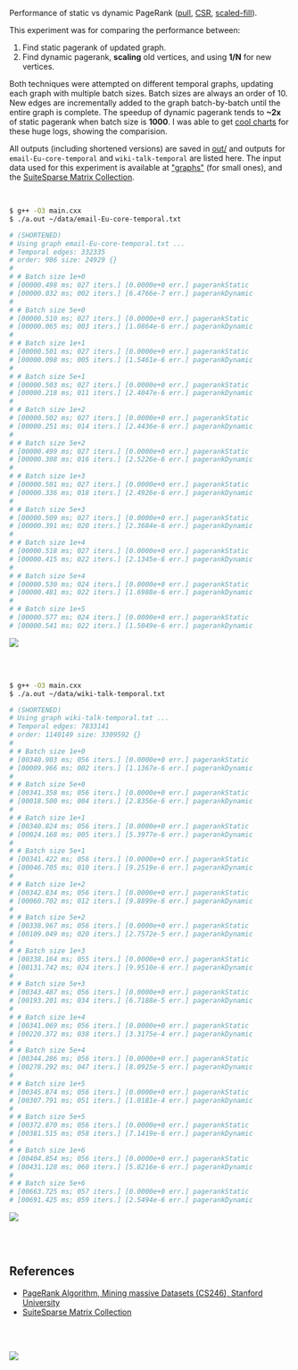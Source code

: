 Performance of static vs dynamic PageRank ([pull], [CSR], [scaled-fill]).

This experiment was for comparing the performance between:
1. Find static pagerank of updated graph.
2. Find dynamic pagerank, **scaling** old vertices, and using **1/N** for new vertices.

Both techniques were attempted on different temporal graphs, updating each
graph with multiple batch sizes. Batch sizes are always an order of 10. New
edges are incrementally added to the graph batch-by-batch until the entire
graph is complete. The speedup of dynamic pagerank tends to **~2x** of static
pagerank when batch size is **1000**. I was able to get [cool charts] for these
huge logs, showing the comparision.

All outputs (including shortened versions) are saved in [out/](out/) and
outputs for `email-Eu-core-temporal` and `wiki-talk-temporal` are listed here.
The input data used for this experiment is available at ["graphs"] (for small
ones), and the [SuiteSparse Matrix Collection].

<br>

```bash
$ g++ -O3 main.cxx
$ ./a.out ~/data/email-Eu-core-temporal.txt

# (SHORTENED)
# Using graph email-Eu-core-temporal.txt ...
# Temporal edges: 332335
# order: 986 size: 24929 {}
#
# # Batch size 1e+0
# [00000.498 ms; 027 iters.] [0.0000e+0 err.] pagerankStatic
# [00000.032 ms; 002 iters.] [6.4766e-7 err.] pagerankDynamic
#
# # Batch size 5e+0
# [00000.510 ms; 027 iters.] [0.0000e+0 err.] pagerankStatic
# [00000.065 ms; 003 iters.] [1.0864e-6 err.] pagerankDynamic
#
# # Batch size 1e+1
# [00000.501 ms; 027 iters.] [0.0000e+0 err.] pagerankStatic
# [00000.098 ms; 005 iters.] [1.5461e-6 err.] pagerankDynamic
#
# # Batch size 5e+1
# [00000.503 ms; 027 iters.] [0.0000e+0 err.] pagerankStatic
# [00000.218 ms; 011 iters.] [2.4047e-6 err.] pagerankDynamic
#
# # Batch size 1e+2
# [00000.502 ms; 027 iters.] [0.0000e+0 err.] pagerankStatic
# [00000.251 ms; 014 iters.] [2.4436e-6 err.] pagerankDynamic
#
# # Batch size 5e+2
# [00000.499 ms; 027 iters.] [0.0000e+0 err.] pagerankStatic
# [00000.308 ms; 016 iters.] [2.5226e-6 err.] pagerankDynamic
#
# # Batch size 1e+3
# [00000.501 ms; 027 iters.] [0.0000e+0 err.] pagerankStatic
# [00000.336 ms; 018 iters.] [2.4926e-6 err.] pagerankDynamic
#
# # Batch size 5e+3
# [00000.509 ms; 027 iters.] [0.0000e+0 err.] pagerankStatic
# [00000.391 ms; 020 iters.] [2.3684e-6 err.] pagerankDynamic
#
# # Batch size 1e+4
# [00000.518 ms; 027 iters.] [0.0000e+0 err.] pagerankStatic
# [00000.415 ms; 022 iters.] [2.1345e-6 err.] pagerankDynamic
#
# # Batch size 5e+4
# [00000.530 ms; 024 iters.] [0.0000e+0 err.] pagerankStatic
# [00000.481 ms; 022 iters.] [1.6988e-6 err.] pagerankDynamic
#
# # Batch size 1e+5
# [00000.577 ms; 024 iters.] [0.0000e+0 err.] pagerankStatic
# [00000.541 ms; 022 iters.] [1.5049e-6 err.] pagerankDynamic
```

[![](https://i.imgur.com/r41PgWd.png)][cool charts]

<br>
<br>

```bash
$ g++ -O3 main.cxx
$ ./a.out ~/data/wiki-talk-temporal.txt

# (SHORTENED)
# Using graph wiki-talk-temporal.txt ...
# Temporal edges: 7833141
# order: 1140149 size: 3309592 {}
#
# # Batch size 1e+0
# [00340.903 ms; 056 iters.] [0.0000e+0 err.] pagerankStatic
# [00009.966 ms; 002 iters.] [1.1367e-6 err.] pagerankDynamic
#
# # Batch size 5e+0
# [00341.358 ms; 056 iters.] [0.0000e+0 err.] pagerankStatic
# [00018.500 ms; 004 iters.] [2.8356e-6 err.] pagerankDynamic
#
# # Batch size 1e+1
# [00340.824 ms; 056 iters.] [0.0000e+0 err.] pagerankStatic
# [00024.168 ms; 005 iters.] [5.3977e-6 err.] pagerankDynamic
#
# # Batch size 5e+1
# [00341.422 ms; 056 iters.] [0.0000e+0 err.] pagerankStatic
# [00046.705 ms; 010 iters.] [9.2519e-6 err.] pagerankDynamic
#
# # Batch size 1e+2
# [00342.834 ms; 056 iters.] [0.0000e+0 err.] pagerankStatic
# [00060.702 ms; 012 iters.] [9.8899e-6 err.] pagerankDynamic
#
# # Batch size 5e+2
# [00338.967 ms; 056 iters.] [0.0000e+0 err.] pagerankStatic
# [00109.049 ms; 020 iters.] [2.7572e-5 err.] pagerankDynamic
#
# # Batch size 1e+3
# [00338.164 ms; 055 iters.] [0.0000e+0 err.] pagerankStatic
# [00131.742 ms; 024 iters.] [9.9510e-6 err.] pagerankDynamic
#
# # Batch size 5e+3
# [00343.487 ms; 056 iters.] [0.0000e+0 err.] pagerankStatic
# [00193.201 ms; 034 iters.] [6.7188e-5 err.] pagerankDynamic
#
# # Batch size 1e+4
# [00341.069 ms; 056 iters.] [0.0000e+0 err.] pagerankStatic
# [00220.372 ms; 038 iters.] [3.3175e-4 err.] pagerankDynamic
#
# # Batch size 5e+4
# [00344.286 ms; 056 iters.] [0.0000e+0 err.] pagerankStatic
# [00278.292 ms; 047 iters.] [8.0925e-5 err.] pagerankDynamic
#
# # Batch size 1e+5
# [00345.874 ms; 056 iters.] [0.0000e+0 err.] pagerankStatic
# [00307.791 ms; 051 iters.] [1.0181e-4 err.] pagerankDynamic
#
# # Batch size 5e+5
# [00372.870 ms; 056 iters.] [0.0000e+0 err.] pagerankStatic
# [00381.515 ms; 058 iters.] [7.1419e-6 err.] pagerankDynamic
#
# # Batch size 1e+6
# [00404.854 ms; 056 iters.] [0.0000e+0 err.] pagerankStatic
# [00431.128 ms; 060 iters.] [5.8216e-6 err.] pagerankDynamic
#
# # Batch size 5e+6
# [00663.725 ms; 057 iters.] [0.0000e+0 err.] pagerankStatic
# [00691.425 ms; 059 iters.] [2.5494e-6 err.] pagerankDynamic
```

[![](https://i.imgur.com/sVzmhnz.png)][cool charts]

<br>
<br>


## References

- [PageRank Algorithm, Mining massive Datasets (CS246), Stanford University](http://snap.stanford.edu/class/cs246-videos-2019/lec9_190205-cs246-720.mp4)
- [SuiteSparse Matrix Collection]

<br>
<br>

[![](https://i.imgur.com/0TfMELc.jpg)](https://www.youtube.com/watch?v=npl0o3X7NTA)

[pull]: https://github.com/puzzlef/pagerank-push-vs-pull
[CSR]: https://github.com/puzzlef/pagerank-class-vs-csr
[scaled-fill]: https://github.com/puzzlef/pagerank-dynamic-adjust-ranks
[cool charts]: https://docs.google.com/spreadsheets/d/1avE7QFCxFSRJw2dr6A5QeX8rSQxSKr10CE8_IiHCBdk/edit?usp=sharing
["graphs"]: https://github.com/puzzlef/graphs
[SuiteSparse Matrix Collection]: https://suitesparse-collection-website.herokuapp.com
